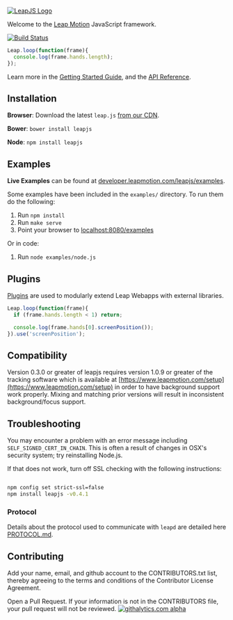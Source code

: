[![LeapJS Logo](https://cloud.githubusercontent.com/assets/407497/2652512/eedfb992-bfae-11e3-8323-f202845e3fd8.png)](https://developer.leapmotion.com/leapjs/)

Welcome to the [Leap Motion](https://www.leapmotion.com) JavaScript framework.

[![Build Status](https://travis-ci.org/leapmotion/leapjs.png)](https://travis-ci.org/leapmotion/leapjs)

```javascript
Leap.loop(function(frame){
  console.log(frame.hands.length);
});
```

Learn more in the [Getting Started Guide](https://developer.leapmotion.com/leapjs/getting-started), and the [API Reference](https://developer.leapmotion.com/documentation/javascript/api/Leap_Classes.html).

## Installation

**Browser**: Download the latest `leap.js` [from our CDN](https://developer.leapmotion.com/leapjs/welcome).

**Bower**: `bower install leapjs`

**Node**:  `npm install leapjs`

## Examples

**Live Examples** can be found at [developer.leapmotion.com/leapjs/examples](http://developer.leapmotion.com/leapjs/examples).

Some examples have been included in the <code>examples/</code> directory. To run them do the following:

1. Run `npm install`
2. Run `make serve`
3. Point your browser to [localhost:8080/examples](http://localhost:8080/examples)

Or in code:

1. Run `node examples/node.js`

## Plugins

[Plugins](http://developer.leapmotion.com/leapjs/plugins) are used to modularly extend Leap Webapps with external libraries.

```javascript
Leap.loop(function(frame){
  if (frame.hands.length < 1) return;

  console.log(frame.hands[0].screenPosition());
}).use('screenPosition');
```

## Compatibility

Version 0.3.0 or greater of leapjs requires version 1.0.9 or greater of the tracking software which is available at
[https://www.leapmotion.com/setup](https://www.leapmotion.com/setup) in order to have background support work properly.
Mixing and matching prior versions will result in inconsistent background/focus support.


## Troubleshooting

You may encounter a problem with an error message including `SELF_SIGNED_CERT_IN_CHAIN`.
This is often a result of changes in OSX's security system; try reinstalling Node.js.

If that does not work, turn off SSL checking with the following instructions:

``` bash

npm config set strict-ssl=false
npm install leapjs -v0.4.1

````

### Protocol
Details about the protocol used to communicate with `leapd` are detailed here
[PROTOCOL.md](https://github.com/leapmotion/leapjs/blob/master/PROTOCOL.md).

## Contributing

Add your name, email, and github account to the CONTRIBUTORS.txt list, thereby agreeing to the terms and conditions of the Contributor License Agreement.

Open a Pull Request. If your information is not in the CONTRIBUTORS file, your pull request will not be reviewed.
[![githalytics.com alpha](https://cruel-carlota.pagodabox.com/f4522a98d0918ac69a49119ac3249bdb "githalytics.com")](http://githalytics.com/leapmotion/leapjs)
